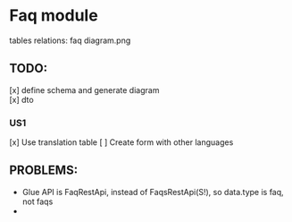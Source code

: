 # Faq module
tables relations: faq diagram.png <br>

## TODO:
[x] define schema and generate diagram <br>
[x] dto <br>

### US1
[x] Use translation table
[ ] Create form with other languages

## PROBLEMS:
- Glue API is FaqRestApi, instead of FaqsRestApi(S!), so data.type is faq, not faqs
-
